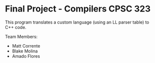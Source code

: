# Final Project - Compilers CPSC 323 

This program translates a custom language (using an LL parser table) to C++ code.

Team Members:
- Matt Corrente
- Blake Molina
- Amado Flores
